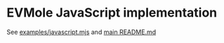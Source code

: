 # EVMole JavaScript implementation

See [examples/javascript.mjs](https://github.com/cdump/evmole/blob/master/examples/javascript.mjs) and [main README.md](https://github.com/cdump/evmole/blob/master/README.md#javascript)
